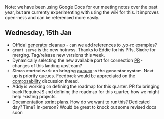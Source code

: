 Note: we have been using Google Docs for our meeting notes over the past year, but are currently experimenting with using the wiki for this. It improves open-ness and can be referenced more easily.

## Wednesday, 15th Jan

* Official [generator](https://github.com/yeoman/yeoman/issues/1263) cleanup - can we add references to .yo-rc examples?
* `grunt serve` is the new hotness. Thanks to Eddie for his PRs, Sindre for merging. Tag/release new versions this week.
* Dynamically selecting the new available port for connection [PR](https://github.com/eddiemonge/grunt-contrib-connect/commit/7bd5022e4b5f53919f0fc94e0501548dd3ef666b) - changes of this landing upstream?
* Simon started work on bringing [queues](https://github.com/yeoman/generator/pull/468) to the generator system. Next up is priority queues. Feedback would be appreciated on the [composability](https://github.com/yeoman/generator/issues/433) discussion thread. 
* Addy is working on defining the roadmap for this quarter. PR for bringing back RequireJS and defining the roadmap for this quarter, how we might help existing projects.
* Documentation [sprint](https://github.com/yeoman/yeoman/issues/1259) plans. How do we want to run this? Dedicated day? Time? In-person? Would be great to knock out some revised docs soon.
